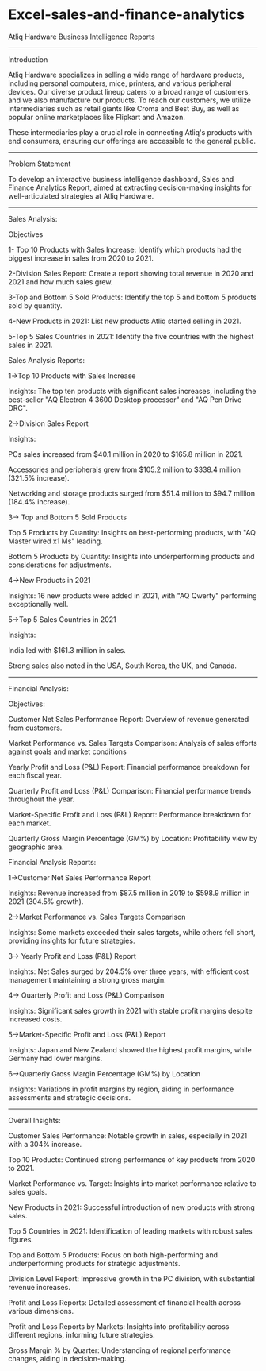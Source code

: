 # Excel-sales-and-finance-analytics

Atliq Hardware Business Intelligence Reports
___________________________________________________________________________________________________________________________________________________________________
Introduction

Atliq Hardware specializes in selling a wide range of hardware products, including personal computers, mice, printers, and various peripheral devices. Our diverse product lineup caters to a broad range of customers, and we also manufacture our products. To reach our customers, we utilize intermediaries such as retail giants like Croma and Best Buy, as well as popular online marketplaces like Flipkart and Amazon.

These intermediaries play a crucial role in connecting Atliq's products with end consumers, ensuring our offerings are accessible to the general public.

_________________________________________________________________________________________________________________________________________________________________
Problem Statement

To develop an interactive business intelligence dashboard, Sales and Finance Analytics Report, aimed at extracting decision-making insights for well-articulated strategies at Atliq Hardware.

__________________________________________________________________________________________________________________________________________________________________
Sales Analysis:


Objectives

1- Top 10 Products with Sales Increase: Identify which products had the biggest increase in sales from 2020 to 2021.

2-Division Sales Report: Create a report showing total revenue in 2020 and 2021 and how much sales grew.

3-Top and Bottom 5 Sold Products: Identify the top 5 and bottom 5 products sold by quantity.

4-New Products in 2021: List new products Atliq started selling in 2021.

5-Top 5 Sales Countries in 2021: Identify the five countries with the highest sales in 2021.








Sales Analysis Reports:


1->Top 10 Products with Sales Increase


Insights: The top ten products with significant sales increases, including the best-seller "AQ Electron 4 3600 Desktop processor" and "AQ Pen Drive DRC".



2->Division Sales Report

Insights:

PCs sales increased from $40.1 million in 2020 to $165.8 million in 2021.

Accessories and peripherals grew from $105.2 million to $338.4 million (321.5% increase).

Networking and storage products surged from $51.4 million to $94.7 million (184.4% increase).



3-> Top and Bottom 5 Sold Products


Top 5 Products by Quantity: Insights on best-performing products, with "AQ Master wired x1 Ms" leading.

Bottom 5 Products by Quantity: Insights into underperforming products and considerations for adjustments.



4->New Products in 2021

Insights: 16 new products were added in 2021, with "AQ Qwerty" performing exceptionally well.




5->Top 5 Sales Countries in 2021

Insights:

India led with $161.3 million in sales.

Strong sales also noted in the USA, South Korea, the UK, and Canada.


_______________________________________________________________________________________________________________________________________________________

Financial Analysis:



Objectives:

Customer Net Sales Performance Report: Overview of revenue generated from customers.

Market Performance vs. Sales Targets Comparison: Analysis of sales efforts against goals and market conditions

Yearly Profit and Loss (P&L) Report: Financial performance breakdown for each fiscal year.

Quarterly Profit and Loss (P&L) Comparison: Financial performance trends throughout the year.

Market-Specific Profit and Loss (P&L) Report: Performance breakdown for each market.

Quarterly Gross Margin Percentage (GM%) by Location: Profitability view by geographic area.



Financial Analysis Reports:


1->Customer Net Sales Performance Report

Insights: Revenue increased from $87.5 million in 2019 to $598.9 million in 2021 (304.5% growth).



2->Market Performance vs. Sales Targets Comparison

Insights: Some markets exceeded their sales targets, while others fell short, providing insights for future strategies.



3-> Yearly Profit and Loss (P&L) Report

Insights: Net Sales surged by 204.5% over three years, with efficient cost management maintaining a strong gross margin.



4-> Quarterly Profit and Loss (P&L) Comparison

Insights: Significant sales growth in 2021 with stable profit margins despite increased costs.



5->Market-Specific Profit and Loss (P&L) Report

Insights: Japan and New Zealand showed the highest profit margins, while Germany had lower margins.



6->Quarterly Gross Margin Percentage (GM%) by Location

Insights: Variations in profit margins by region, aiding in performance assessments and strategic decisions.

______________________________________________________________________________________________________________________________________________________________

Overall Insights:


Customer Sales Performance: Notable growth in sales, especially in 2021 with a 304% increase.

Top 10 Products: Continued strong performance of key products from 2020 to 2021.

Market Performance vs. Target: Insights into market performance relative to sales goals.

New Products in 2021: Successful introduction of new products with strong sales.

Top 5 Countries in 2021: Identification of leading markets with robust sales figures.

Top and Bottom 5 Products: Focus on both high-performing and underperforming products for strategic adjustments.

Division Level Report: Impressive growth in the PC division, with substantial revenue increases.

Profit and Loss Reports: Detailed assessment of financial health across various dimensions.

Profit and Loss Reports by Markets: Insights into profitability across different regions, informing future strategies.

Gross Margin % by Quarter: Understanding of regional performance changes, aiding in decision-making.
